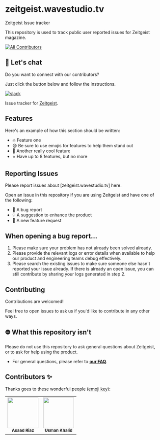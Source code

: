 # zeitgeist.wavestudio.tv

Zeitgeist Issue tracker 

This repository is used to track public user reported issues for Zeitgeist magazine. 

<!-- ALL-CONTRIBUTORS-BADGE:START - Do not remove or modify this section -->
[![All Contributors](https://img.shields.io/badge/all_contributors-2-orange.svg?style=flat-square)](#contributors-)
<!-- ALL-CONTRIBUTORS-BADGE:END -->


## 📣 Let's chat
Do you want to connect with our contributors?

Just click the button below and follow the instructions.

[![slack](https://img.shields.io/badge/Slack-4A154B?style=for-the-badge&logo=slack&logoColor=white)](https://join.slack.com/share/enQtMzIwMDk4OTYwNzY2NC1jNTRjNTY3MWIxNzExMjZiMWFiN2UxN2RhM2FiOWFlMjU4ZDJhODAyYWRlZTI4OGVhNmU1ZGFlZTFhMDIxODFm/)

Issue tracker for <a href="https://Zeitgeist(https://Zeitgeist.WaveStudio.tv">Zeitgeist</a>.


## Features

Here's an example of how this section should be written:

- :fire: Feature one
- :smile: Be sure to use emojis for features to help them stand out
- :rocket: Another really cool feature
- :star: Have up to 8 features, but no more

## Reporting Issues

Please report issues about [zeitgeist.wavestudio.tv] here.  

Open an issue in this repository if you are using Zeitgeist and have one of the following:

* 🐛 A bug report
* 💡 A suggestion to enhance the product
* 🎁 A new feature request

## When opening a bug report...

1. Please make sure your problem has not already been solved already.
2. Please provide the relevant logs or error details when available to help our product and engineering teams debug effectively. 
3. Please search the existing issues to make sure someone else hasn't reported your issue already. If there is
already an open issue, you can still contribute by sharing your logs generated in step 2.

## Contributing

Contributions are welcomed!

Feel free to open issues to ask us if you'd like to contribute in any other ways.

## ⛔ What this repository isn't

Please do not use this repository to ask general questions about Zeitgeist, or to ask for help using the product.

* For general questions, please refer to [__our FAQ__](https://zeitgeist.wavestudio.tv/faq/).

## Contributors ✨

Thanks goes to these wonderful people ([emoji key](https://allcontributors.org/docs/en/emoji-key)):

<!-- ALL-CONTRIBUTORS-LIST:START - Do not remove or modify this section -->
<!-- prettier-ignore-start -->
<!-- markdownlint-disable -->
<table>
  <tr>
    <td align="center"><a href="https://github.com/anriaz"><img src="https://avatars.githubusercontent.com/u/33713042?v=4?s=100" width="100px;" alt=""/><br /><sub><b>Asaad Riaz</b></sub></a><br /></td>
    <td align="center"><a href="https://github.com/usman-khalid1"><img src="https://avatars.githubusercontent.com/u/66558344?v=4?s=100" width="100px;" alt=""/><br /><sub><b>Usman Khalid</b></sub></a><br /></td>
  </tr>
</table>

<!-- markdownlint-restore -->
<!-- prettier-ignore-end -->

<!-- ALL-CONTRIBUTORS-LIST:END -->
